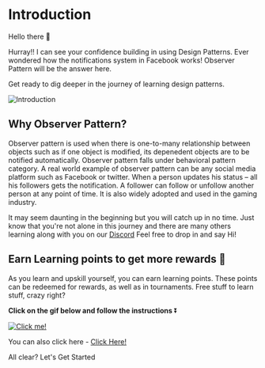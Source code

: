 # Introduction

Hello there 👋 

Hurray!! I can see your confidence building in using Design Patterns. Ever wondered how the notifications system in Facebook works! Observer Pattern will be the answer here. 

Get ready to dig deeper in the journey of learning design patterns.

![Introduction](https://media.giphy.com/media/46zr6Ka7bUtFoc0uHZ/giphy.gif)

## **Why Observer Pattern?**

Observer pattern is used when there is one-to-many relationship between objects such as if one object is modified, its depenedent objects are to be notified automatically. Observer pattern falls under behavioral pattern category.
A real world example of observer pattern can be any social media platform such as Facebook or twitter. When a person updates his status – all his followers gets the notification. A follower can follow or unfollow another person at any point of time.
It is also widely adopted and used in the gaming industry.

It may seem daunting in the beginning but you will catch up in no time. Just know that you're not alone in this journey and there are many others learning along with you on our [Discord](https://discord.com/invite/R4hfXhsWjN) Feel free to drop in and say Hi!

## Earn Learning points to get more rewards 🎁

As you learn and upskill yourself, you can earn learning points. These points can be redeemed for rewards, as well as in tournaments. Free stuff to learn stuff, crazy right?

**Click on the gif below and follow the instructions** ⏬

[![Click me!](https://media.giphy.com/media/zz1v8vjwQwTja/giphy.gif)](https://academy.outscal.com/welcome/build-in-public/assignments)

You can also click here - [Click Here!](https://academy.outscal.com/welcome/build-in-public/assignments)


All clear? Let's Get Started

